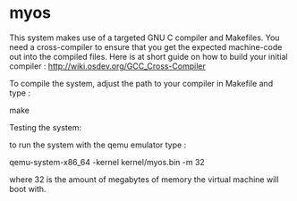 myos
====


This system makes use of a targeted GNU C compiler and Makefiles. You need a cross-compiler to ensure that you get the expected machine-code out into the compiled files. Here is at short guide on how to build your initial compiler : http://wiki.osdev.org/GCC_Cross-Compiler

To compile the system, adjust the path to your compiler in Makefile and type :

 make

Testing the system:

to run the system with the qemu emulator type : 

 qemu-system-x86_64 -kernel kernel/myos.bin -m 32

where 32 is the amount of megabytes of memory the virtual machine will boot with.
